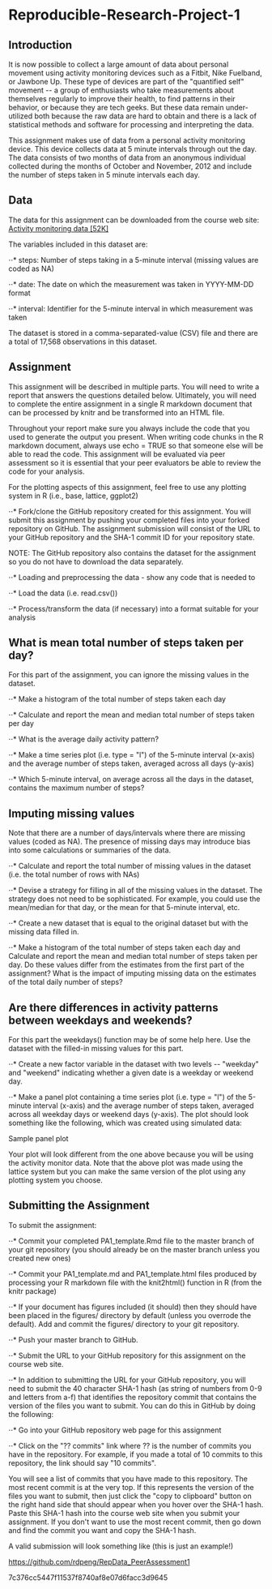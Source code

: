 # Reproducible-Research-Project-1

## Introduction

It is now possible to collect a large amount of data about personal movement using activity monitoring devices such as a Fitbit, Nike Fuelband, or Jawbone Up. These type of devices are part of the "quantified self" movement -- a group of enthusiasts who take measurements about themselves regularly to improve their health, to find patterns in their behavior, or because they are tech geeks. But these data remain under-utilized both because the raw data are hard to obtain and there is a lack of statistical methods and software for processing and interpreting the data.

This assignment makes use of data from a personal activity monitoring device. This device collects data at 5 minute intervals through out the day. The data consists of two months of data from an anonymous individual collected during the months of October and November, 2012 and include the number of steps taken in 5 minute intervals each day.

## Data

The data for this assignment can be downloaded from the course web site: [Activity monitoring data [52K]](https://d396qusza40orc.cloudfront.net/repdata%2Fdata%2Factivity.zip "Activity monitoring data [52K]")

The variables included in this dataset are:

⋅⋅* steps: Number of steps taking in a 5-minute interval (missing values are coded as NA)

⋅⋅* date: The date on which the measurement was taken in YYYY-MM-DD format

⋅⋅* interval: Identifier for the 5-minute interval in which measurement was taken

The dataset is stored in a comma-separated-value (CSV) file and there are a total of 17,568 observations in this dataset.

## Assignment

This assignment will be described in multiple parts. You will need to write a report that answers the questions detailed below. Ultimately, you will need to complete the entire assignment in a single R markdown document that can be processed by knitr and be transformed into an HTML file.

Throughout your report make sure you always include the code that you used to generate the output you present. When writing code chunks in the R markdown document, always use echo = TRUE so that someone else will be able to read the code. This assignment will be evaluated via peer assessment so it is essential that your peer evaluators be able to review the code for your analysis.

For the plotting aspects of this assignment, feel free to use any plotting system in R (i.e., base, lattice, ggplot2)

⋅⋅* Fork/clone the GitHub repository created for this assignment. You will submit this assignment by pushing your completed files into your forked repository on GitHub. The assignment submission will consist of the URL to your GitHub repository and the SHA-1 commit ID for your repository state.

NOTE: The GitHub repository also contains the dataset for the assignment so you do not have to download the data separately.

⋅⋅* Loading and preprocessing the data - show any code that is needed to

⋅⋅* Load the data (i.e. read.csv())

⋅⋅* Process/transform the data (if necessary) into a format suitable for your analysis

## What is mean total number of steps taken per day?

For this part of the assignment, you can ignore the missing values in the dataset.

⋅⋅* Make a histogram of the total number of steps taken each day

⋅⋅* Calculate and report the mean and median total number of steps taken per day

⋅⋅* What is the average daily activity pattern?

⋅⋅* Make a time series plot (i.e. type = "l") of the 5-minute interval (x-axis) and the average number of steps taken, averaged across all days (y-axis)

⋅⋅* Which 5-minute interval, on average across all the days in the dataset, contains the maximum number of steps?

## Imputing missing values

Note that there are a number of days/intervals where there are missing values (coded as NA). The presence of missing days may introduce bias into some calculations or summaries of the data.

⋅⋅* Calculate and report the total number of missing values in the dataset (i.e. the total number of rows with NAs)

⋅⋅* Devise a strategy for filling in all of the missing values in the dataset. The strategy does not need to be sophisticated. For example, you could use the mean/median for that day, or the mean for that 5-minute interval, etc.

⋅⋅* Create a new dataset that is equal to the original dataset but with the missing data filled in.

⋅⋅* Make a histogram of the total number of steps taken each day and Calculate and report the mean and median total number of steps taken per day. Do these values differ from the estimates from the first part of the assignment? What is the impact of imputing missing data on the estimates of the total daily number of steps?

## Are there differences in activity patterns between weekdays and weekends?

For this part the weekdays() function may be of some help here. Use the dataset with the filled-in missing values for this part.

⋅⋅* Create a new factor variable in the dataset with two levels -- "weekday" and "weekend" indicating whether a given date is a weekday or weekend day.

⋅⋅* Make a panel plot containing a time series plot (i.e. type = "l") of the 5-minute interval (x-axis) and the average number of steps taken, averaged across all weekday days or weekend days (y-axis). The plot should look something like the following, which was created using simulated data:

Sample panel plot

Your plot will look different from the one above because you will be using the activity monitor data. Note that the above plot was made using the lattice system but you can make the same version of the plot using any plotting system you choose.

## Submitting the Assignment

To submit the assignment:

⋅⋅* Commit your completed PA1_template.Rmd file to the master branch of your git repository (you should already be on the master branch unless you created new ones)

⋅⋅* Commit your PA1_template.md and PA1_template.html files produced by processing your R markdown file with the knit2html() function in R (from the knitr package)

⋅⋅* If your document has figures included (it should) then they should have been placed in the figures/ directory by default (unless you overrode the default). Add and commit the figures/ directory to your git repository.

⋅⋅* Push your master branch to GitHub.

⋅⋅* Submit the URL to your GitHub repository for this assignment on the course web site.

⋅⋅* In addition to submitting the URL for your GitHub repository, you will need to submit the 40 character SHA-1 hash (as string of numbers from 0-9 and letters from a-f) that identifies the repository commit that contains the version of the files you want to submit. You can do this in GitHub by doing the following:

⋅⋅* Go into your GitHub repository web page for this assignment

⋅⋅* Click on the "?? commits" link where ?? is the number of commits you have in the repository. For example, if you made a total of 10 commits to this repository, the link should say "10 commits".

You will see a list of commits that you have made to this repository. The most recent commit is at the very top. If this represents the version of the files you want to submit, then just click the "copy to clipboard" button on the right hand side that should appear when you hover over the SHA-1 hash. Paste this SHA-1 hash into the course web site when you submit your assignment. If you don't want to use the most recent commit, then go down and find the commit you want and copy the SHA-1 hash.

A valid submission will look something like (this is just an example!)

https://github.com/rdpeng/RepData_PeerAssessment1

7c376cc5447f11537f8740af8e07d6facc3d9645
